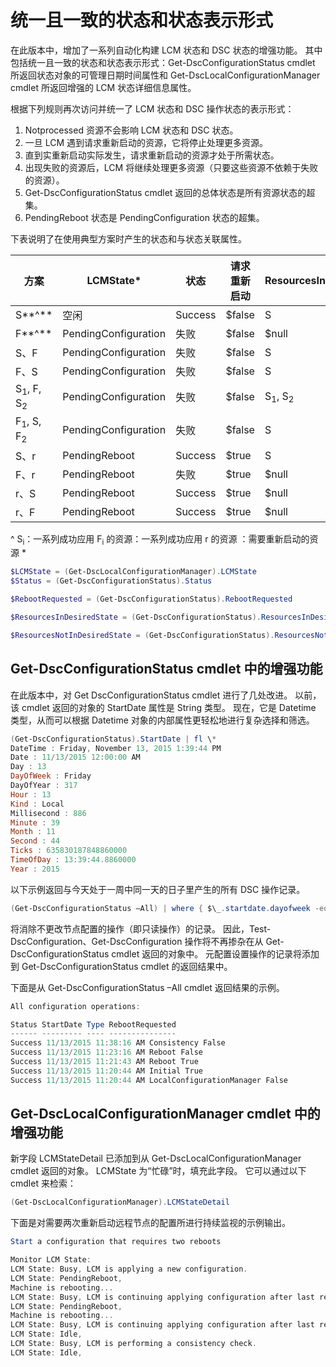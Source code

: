 # 统一且一致的状态和状态表示形式

在此版本中，增加了一系列自动化构建 LCM 状态和 DSC 状态的增强功能。 其中包括统一且一致的状态和状态表示形式：Get-DscConfigurationStatus cmdlet 所返回状态对象的可管理日期时间属性和 Get-DscLocalConfigurationManager cmdlet 所返回增强的 LCM 状态详细信息属性。

根据下列规则再次访问并统一了 LCM 状态和 DSC 操作状态的表示形式：
1.  Notprocessed 资源不会影响 LCM 状态和 DSC 状态。
2.  一旦 LCM 遇到请求重新启动的资源，它将停止处理更多资源。
3.  直到实重新启动实际发生，请求重新启动的资源才处于所需状态。
4.  出现失败的资源后，LCM 将继续处理更多资源（只要这些资源不依赖于失败的资源）。
5.  Get-DscConfigurationStatus cmdlet 返回的总体状态是所有资源状态的超集。
6.  PendingReboot 状态是 PendingConfiguration 状态的超集。

下表说明了在使用典型方案时产生的状态和与状态关联属性。

| **方案**                    | **LCMState\***       | **状态** | **请求重新启动**  | **ResourcesInDesiredState**  | **ResourcesNotInDesiredState** |
|---------------------------------|----------------------|------------|---------------|------------------------------|--------------------------------|
| S**^**                          | 空闲                 | Success    | $false        | S                            | $null                          |
| F**^**                          | PendingConfiguration | 失败    | $false        | $null                        | F                              |
| S、F                             | PendingConfiguration | 失败    | $false        | S                            | F                              |
| F、S                             | PendingConfiguration | 失败    | $false        | S                            | F                              |
| S<sub>1</sub>, F, S<sub>2</sub> | PendingConfiguration | 失败    | $false        | S<sub>1</sub>, S<sub>2</sub> | F                              |
| F<sub>1</sub>, S, F<sub>2</sub> | PendingConfiguration | 失败    | $false        | S                            | F<sub>1</sub>, F<sub>2</sub>   |
| S、r                            | PendingReboot        | Success    | $true         | S                            | r                              |
| F、r                            | PendingReboot        | 失败    | $true         | $null                        | F、r                           |
| r、S                            | PendingReboot        | Success    | $true         | $null                        | r                              |
| r、F                            | PendingReboot        | Success    | $true         | $null                        | r                              |

^
S<sub>i</sub>：一系列成功应用 F<sub>i</sub> 的资源：一系列成功应用 r 的资源 ：需要重新启动的资源
\*

```powershell
$LCMState = (Get-DscLocalConfigurationManager).LCMState
$Status = (Get-DscConfigurationStatus).Status

$RebootRequested = (Get-DscConfigurationStatus).RebootRequested

$ResourcesInDesiredState = (Get-DscConfigurationStatus).ResourcesInDesiredState

$ResourcesNotInDesiredState = (Get-DscConfigurationStatus).ResourcesNotInDesiredState
```
## Get-DscConfigurationStatus cmdlet 中的增强功能

在此版本中，对 Get DscConfigurationStatus cmdlet 进行了几处改进。 以前，该 cmdlet 返回的对象的 StartDate 属性是 String 类型。 现在，它是 Datetime 类型，从而可以根据 Datetime 对象的内部属性更轻松地进行复杂选择和筛选。
```powershell
(Get-DscConfigurationStatus).StartDate | fl \*
DateTime : Friday, November 13, 2015 1:39:44 PM
Date : 11/13/2015 12:00:00 AM
Day : 13
DayOfWeek : Friday
DayOfYear : 317
Hour : 13
Kind : Local
Millisecond : 886
Minute : 39
Month : 11
Second : 44
Ticks : 635830187848860000
TimeOfDay : 13:39:44.8860000
Year : 2015
```

以下示例返回与今天处于一周中同一天的日子里产生的所有 DSC 操作记录。
```powershell
(Get-DscConfigurationStatus –All) | where { $\_.startdate.dayofweek -eq (Get-Date).DayOfWeek }
```

将消除不更改节点配置的操作（即只读操作）的记录。 因此，Test-DscConfiguration、Get-DscConfiguration 操作将不再掺杂在从 Get-DscConfigurationStatus cmdlet 返回的对象中。
元配置设置操作的记录将添加到 Get-DscConfigurationStatus cmdlet 的返回结果中。

下面是从 Get-DscConfigurationStatus –All cmdlet 返回结果的示例。
```powershell
All configuration operations:

Status StartDate Type RebootRequested
------ --------- ---- ---------------
Success 11/13/2015 11:38:16 AM Consistency False
Success 11/13/2015 11:23:16 AM Reboot False
Success 11/13/2015 11:21:43 AM Reboot True
Success 11/13/2015 11:20:44 AM Initial True
Success 11/13/2015 11:20:44 AM LocalConfigurationManager False
```

## Get-DscLocalConfigurationManager cmdlet 中的增强功能
新字段 LCMStateDetail 已添加到从 Get-DscLocalConfigurationManager cmdlet 返回的对象。 LCMState 为“忙碌”时，填充此字段。 它可以通过以下 cmdlet 来检索：
```powershell
(Get-DscLocalConfigurationManager).LCMStateDetail
```

下面是对需要两次重新启动远程节点的配置所进行持续监视的示例输出。
```powershell
Start a configuration that requires two reboots

Monitor LCM State:
LCM State: Busy, LCM is applying a new configuration.
LCM State: PendingReboot,
Machine is rebooting...
LCM State: Busy, LCM is continuing applying configuration after last reboot.
LCM State: PendingReboot,
Machine is rebooting...
LCM State: Busy, LCM is continuing applying configuration after last reboot.
LCM State: Idle,
LCM State: Busy, LCM is performing a consistency check.
LCM State: Idle,
```


<!--HONumber=Jun16_HO4-->


